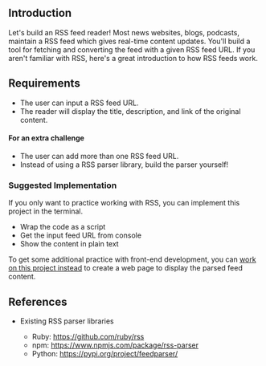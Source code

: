 ## Introduction

Let's build an RSS feed reader! Most news websites, blogs, podcasts, maintain a RSS feed which gives real-time content updates. You'll build a tool for fetching and converting the feed with a given RSS feed URL. If you aren't familiar with RSS, here's a great introduction to how RSS feeds work.

## Requirements

- The user can input a RSS feed URL.
- The reader will display the title, description, and link of the original content.

#### For an extra challenge

- The user can add more than one RSS feed URL.
- Instead of using a RSS parser library, build the parser yourself!

### Suggested Implementation

If you only want to practice working with RSS, you can implement this project in the terminal.

- Wrap the code as a script
- Get the input feed URL from console
- Show the content in plain text

To get some additional practice with front-end development, you can [work on this project instead](https://www.codementor.io/projects/rss-feed-reader-website-atx32j280x) to create a web page to display the parsed feed content.

## References

- Existing RSS parser libraries

    - Ruby: https://github.com/ruby/rss
    - npm: https://www.npmjs.com/package/rss-parser
    - Python: https://pypi.org/project/feedparser/

